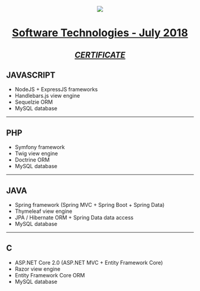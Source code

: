 <p align="center"><img src="https://softuni.bg/content/images/svg-logos/software-university-logo.svg"  /></p>

# <a href="https://softuni.bg/trainings/1940/software-technologies-july-2018"><p align="center">Software Technologies - July 2018<p></a>

## <p align="center"> <a href="https://softuni.bg/certificates/details/56728/42902bf4" > _CERTIFICATE_ </a> </p>

## JAVASCRIPT

- NodeJS + ExpressJS frameworks
- Handlebars.js view engine
- Sequelzie ORM
- MySQL database

---

## PHP

- Symfony framework
- Twig view engine
- Doctrine ORM
- MySQL database

---

## JAVA

- Spring framework (Spring MVC + Spring Boot + Spring Data)
- Thymeleaf view engine
- JPA / Hibernate ORM + Spring Data data access
- MySQL database

---

## C

- ASP.NET Core 2.0 (ASP.NET MVC + Entity Framework Core)
- Razor view engine
- Entity Framework Core ORM
- MySQL database
